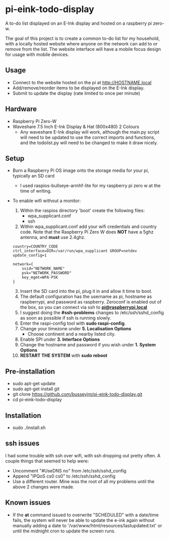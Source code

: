 # pi-eink-todo-display
A to-do list displayed on an E-Ink display and hosted on a raspberry pi zero-w.

The goal of this project is to create a common to-do list for my household, with a locally hosted website where anyone on the network can add to or remove from the list. The website interface will have a mobile focus design for usage with mobile devices.


## Usage
* Connect to the website hosted on the pi at http://HOSTNAME.local
* Add/remove/reorder items to be displayed on the E-Ink display.
* Submit to update the display (rate limited to once per minute)


## Hardware
* Raspberry Pi Zero-W
* Waveshare 7.5 Inch E-Ink Display & Hat (800x480) 2 Colours
  * Any waveshare E-Ink display will work, although the main.py script will need to be updated to use the correct imports and functions, and the todolist.py will need to be changed to make it draw nicely.

## Setup
* Burn a Raspberry Pi OS image onto the storage media for your pi, typically an SD card
  * I used raspios-bullseye-armhf-lite for my raspberry pi zero w at the time of writing.

* To enable wifi without a monitor:
   1. Within the raspios directory 'boot' create the following files:
       * wpa_supplicant.conf
       * ssh
   2. Within wpa_supplicant.conf add your wifi credentials and country code. Note that the Raspberry Pi Zero W does **NOT** have a 5ghz antenna, and **must** use 2.4ghz.
     ```
     country=COUNTRY_CODE
     ctrl_interface=DIR=/var/run/wpa_supplicant GROUP=netdev
     update_config=1

     network={
         ssid="NETWORK_NAME"
         psk="NETWORK_PASSWORD"
         key_mgmt=WPA-PSK
     }
     ```

   3. Insert the SD card into the pi, plug it in and allow it time to boot.
   4. The default configuration has the username as pi, hostname as raspberrypi, and password as raspberry. Zeroconf is enabled out of the box, so you can connect via ssh to **pi@raspberrypi.local**
   5. I suggest doing the **#ssh-problems** changes to /etc/ssh/sshd_config as soon as possible if ssh is running slowly.
   6. Enter the raspi-config tool with __sudo raspi-config__.
   6. Change your timezone under __5. Localisation Options__
      * Choose continent and a nearby listed city.
   7. Enable SPI under __3. Interface Options__
   8. Change the hostname and password if you wish under __1. System Options__
   9. __RESTART THE SYSTEM__ with __sudo reboot__

## Pre-installation
* sudo apt-get update
* sudo apt-get install git
* git clone https://github.com/busseyjm/pi-eink-todo-display.git
* cd pi-eink-todo-display

## Installation
* sudo ./install.sh

## ssh issues
I had some trouble with ssh over wifi, with ssh dropping out pretty often. 
A couple things that seemed to help were:
* Uncomment "#UseDNS no" from /etc/ssh/sshd_config
* Append "IPQoS cs0 cs0" to /etc/ssh/sshd_config
* Use a different router. Mine was the root of all my problems until the above 2 changes were made.


## Known issues
* If the __at__ command issued to overwrite "SCHEDULED" with a date/time fails, the system will never be able to update the e-ink again without manually adding a date to '/var/www/html/resources/lastupdated.txt' or until the midnight cron to update the screen runs.
